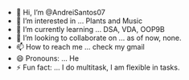 - 👋 Hi, I’m @AndreiSantos07
- 👀 I’m interested in ... Plants and Music
- 🌱 I’m currently learning ... DSA, VDA, OOP9B
- 💞️ I’m looking to collaborate on ... as of now, none.
- 📫 How to reach me ... check my gmail 
- 😄 Pronouns: ... He
- ⚡ Fun fact: ... I do multitask, I am flexible in tasks.

<!---
AndreiSantos07/AndreiSantos07 is a ✨ special ✨ repository because its `README.md` (this file) appears on your GitHub profile.
You can click the Preview link to take a look at your changes.
--->
